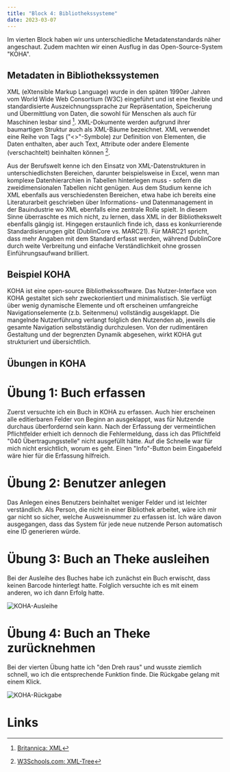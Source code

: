 ```yaml
---
title: "Block 4: Bibliothekssysteme"
date: 2023-03-07
---
```


Im vierten Block haben wir uns unterschiedliche Metadatenstandards näher angeschaut. Zudem machten wir einen Ausflug in das Open-Source-System "KOHA".

## Metadaten in Bibliothekssystemen

XML (eXtensible Markup Language) wurde in den späten 1990er Jahren vom World Wide Web Consortium (W3C) eingeführt und ist eine flexible und standardisierte Auszeichnungssprache zur Repräsentation, Speicherung und Übermittlung von Daten, die sowohl für Menschen als auch für Maschinen lesbar sind [^1]. XML-Dokumente werden aufgrund ihrer baumartigen Struktur auch als XML-Bäume bezeichnet. XML verwendet eine Reihe von Tags ("<>"-Symbole)  zur Definition von Elementen, die Daten enthalten, aber auch Text, Attribute oder andere  Elemente (verschachtelt) beinhalten können [^2]. 

Aus der Berufswelt kenne ich den Einsatz von XML-Datenstrukturen in unterschiedlichsten Bereichen, darunter beispielsweise in Excel, wenn man komplexe Datenhierarchien in Tabellen hinterlegen muss - sofern die zweidimensionalen Tabellen nicht genügen. Aus dem Studium kenne ich XML ebenfalls aus verschiedensten Bereichen, etwa habe ich bereits eine Literaturarbeit geschrieben über Informations- und Datenmanagement in der Bauindustrie wo XML ebenfalls eine zentrale Rolle spielt. In diesem Sinne überraschte es mich nicht, zu lernen, dass XML in der Bibliothekswelt ebenfalls gängig ist. Hingegen erstaunlich finde ich, dass es konkurrierende Standardisierungen gibt (DublinCore vs. MARC21). Für MARC21 spricht, dass mehr Angaben mit dem Standard erfasst werden, während DublinCore durch weite Verbreitung und einfache Verständlichkeit ohne grossen Einführungsaufwand brilliert.

## Beispiel KOHA

KOHA ist eine open-source Bibliothekssoftware. Das Nutzer-Interface von KOHA gestaltet sich sehr zweckorientiert und minimalistisch. Sie verfügt über wenig dynamische Elemente und oft erscheinen umfangreiche Navigationselemente (z.b. Seitenmenu) vollständig ausgeklappt. Die mangelnde Nutzerführung verlangt folglich den Nutzenden ab, jeweils die gesamte Navigation selbstständig durchzulesen. Von der rudimentären Gestaltung und der begrenzten Dynamik abgesehen, wirkt KOHA gut strukturiert und übersichtlich.

## Übungen in KOHA

# Übung 1: Buch erfassen

Zuerst versuchte ich ein Buch in KOHA zu erfassen. Auch hier erscheinen alle editierbaren Felder von Beginn an ausgeklappt, was für Nutzende durchaus überfordernd sein kann. Nach der Erfassung der vermeintlichen Pflichtfelder erhielt ich dennoch die Fehlermeldung, dass ich das Pflichtfeld "040 Übertragungsstelle" nicht ausgefüllt hätte. Auf die Schnelle war für mich nicht ersichtlich, worum es geht. Einen "Info"-Button beim Eingabefeld wäre hier für die Erfassung hilfreich. 

# Übung 2: Benutzer anlegen

Das Anlegen eines Benutzers beinhaltet weniger Felder und ist leichter verständlich. Als Person, die nicht in einer Bibliothek arbeitet, wäre ich mir gar nicht so sicher, welche Ausweisnummer zu erfassen ist. Ich wäre davon ausgegangen, dass das System für jede neue nutzende Person automatisch eine ID generieren würde.

# Übung 3: Buch an Theke ausleihen

Bei der Ausleihe des Buches habe ich zunächst ein Buch erwischt, dass keinen Barcode hinterlegt hatte. Folglich versuchte ich es mit einem anderen, wo ich dann Erfolg hatte.

![KOHA-Ausleihe](/LeTaBu/assets/images/KOHA_Ausleihe.png)

# Übung 4: Buch an Theke zurücknehmen

Bei der vierten Übung hatte ich "den Dreh raus" und wusste ziemlich schnell, wo ich die entsprechende Funktion finde. Die Rückgabe gelang mit einem Klick.

![KOHA-Rückgabe](/LeTaBu/assets/images/KOHA_Rueckgabe.png)

# Links

[^1]:[ Britannica: XML]( https://www.britannica.com/technology/XML)
[^2]:[ W3Schools.com: XML-Tree](https://www.w3schools.com/xml/xml_tree.asp)